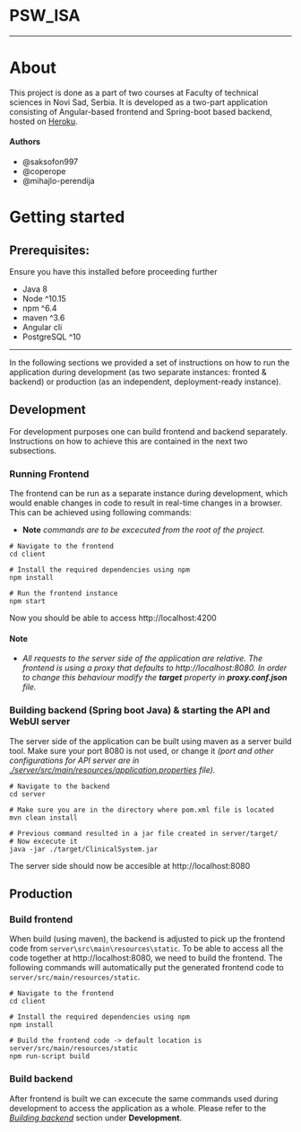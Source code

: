 # PSW_ISA

---
# About
This project is done as a part of two courses at Faculty of technical sciences in Novi Sad, Serbia.
It is developed as a two-part application consisting of Angular-based frontend and Spring-boot based backend, hosted on [Heroku](https://picici.herokuapp.com/).

#### Authors
- @saksofon997
- @coperope
- @mihajlo-perendija

# Getting started

## Prerequisites: 

Ensure you have this installed before proceeding further

- Java 8
- Node ^10.15
- npm ^6.4
- maven ^3.6
- Angular cli
- PostgreSQL ^10
---
In the following sections we provided a set of instructions on how to run the application during development (as two separate instances: fronted & backend) or production (as an independent, deployment-ready instance).
## Development
For development purposes one can build frontend and backend separately. Instructions on how to achieve this are contained in the next two subsections.
### Running Frontend
The frontend can be run as a separate instance during development, which would enable changes in code to result in real-time changes in a browser. This can be achieved using following commands:
- **Note** *commands are to be excecuted from the root of the project.*
```
# Navigate to the frontend
cd client

# Install the required dependencies using npm
npm install

# Run the frontend instance
npm start
```
Now you should be able to access http://localhost:4200
#### Note
- *All requests to the server side of the application are relative. The frontend is using a proxy that defaults to http://localhost:8080. In order to change this behaviour modify the **target** property in **proxy.conf.json** file.*

### Building backend (Spring boot Java) & starting the API and WebUI server
The server side of the application can be built using maven as a server build tool. Make sure your port 8080 is not used, or change it *(port and other configurations for API server are in [./server/src/main/resources/application.properties](/server/src/main/resources/application.properties) file).*
```
# Navigate to the backend
cd server

# Make sure you are in the directory where pom.xml file is located
mvn clean install

# Previous command resulted in a jar file created in server/target/
# Now excecute it
java -jar ./target/ClinicalSystem.jar
```
The server side should now be accesible at http://localhost:8080

## Production

### Build frontend
When build (using maven), the backend is adjusted to pick up the frontend code from `server\src\main\resources\static`.
To be able to access all the code together at http://localhost:8080, we need to build the frontend.
The following commands will automatically put the generated frontend code to `server/src/main/resources/static`.
```
# Navigate to the frontend
cd client

# Install the required dependencies using npm
npm install

# Build the frontend code -> default location is server/src/main/resources/static
npm run-script build
```
### Build backend
After frontend is built we can excecute the same commands used during development to access the application as a whole.
Please refer to the *[Building backend](https://github.com/saksofon997/PSW_ISA/blob/master/README.md#building-backend-spring-boot-java--starting-the-api-and-webui-server)* section under **Development**.
